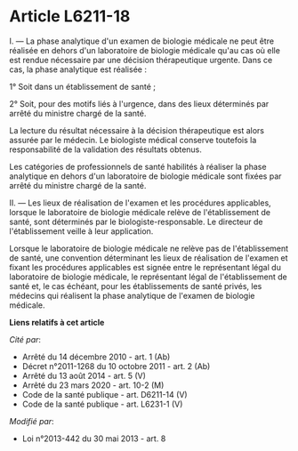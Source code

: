 # Article L6211-18

I. ― La phase analytique d'un examen de biologie médicale ne peut être réalisée en dehors d'un laboratoire de biologie
médicale qu'au cas où elle est rendue nécessaire par une décision thérapeutique urgente. Dans ce cas, la phase analytique est
réalisée : 

1° Soit dans un établissement de santé ; 

2° Soit, pour des motifs liés à l'urgence, dans des lieux déterminés par arrêté du ministre chargé de la santé. 

La lecture du résultat nécessaire à la décision thérapeutique est alors assurée par le médecin. Le biologiste médical
conserve toutefois la responsabilité de la validation des résultats obtenus. 

Les catégories de professionnels de santé habilités à réaliser la phase analytique en dehors d'un laboratoire de biologie
médicale sont fixées par arrêté du ministre chargé de la santé. 

II. ― Les lieux de réalisation de l'examen et les procédures applicables, lorsque le laboratoire de biologie médicale relève
de l'établissement de santé, sont déterminés par le biologiste-responsable. Le directeur de l'établissement veille à leur
application. 

Lorsque le laboratoire de biologie médicale ne relève pas de l'établissement de santé, une convention déterminant les lieux
de réalisation de l'examen et fixant les procédures applicables est signée entre le représentant légal du laboratoire de
biologie médicale, le représentant légal de l'établissement de santé et, le cas échéant, pour les établissements de santé
privés, les médecins qui réalisent la phase analytique de l'examen de biologie médicale.

**Liens relatifs à cet article**

_Cité par_:

  - Arrêté du 14 décembre 2010 - art. 1 (Ab)
  - Décret n°2011-1268 du 10 octobre 2011 - art. 2 (Ab)
  - Arrêté du 13 août 2014 - art. 5 (V)
  - Arrêté du 23 mars 2020 - art. 10-2 (M)
  - Code de la santé publique - art. D6211-14 (V)
  - Code de la santé publique - art. L6231-1 (V)

_Modifié par_:

  - Loi n°2013-442 du 30 mai 2013 - art. 8
